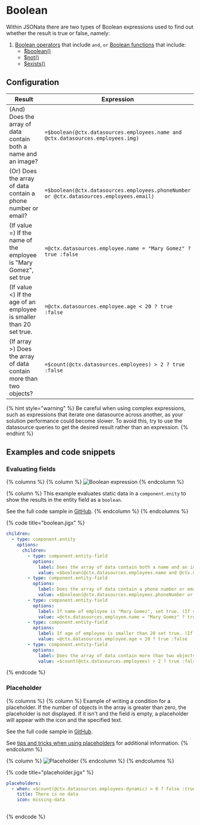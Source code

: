 # Boolean

Within JSONata there are two types of Boolean expressions used to find out whether the result is true or false, namely:

1. [Boolean operators](https://docs.jsonata.org/boolean-operators) that include `and`, `or` [Boolean functions](https://docs.jsonata.org/boolean-functions) that include:
   * [$boolean()](https://docs.jsonata.org/boolean-functions#boolean)
   * [$not()](https://docs.jsonata.org/boolean-functions#not)
   * [$exists()](https://docs.jsonata.org/boolean-functions#exists)

## Configuration

<table><thead><tr><th width="273.3203125">Result</th><th>Expression</th></tr></thead><tbody><tr><td>(And) Does the array of data contain both a name and an image?</td><td><code>=$boolean(@ctx.datasources.employees.name and @ctx.datasources.employees.img)</code></td></tr><tr><td>(Or) Does the array of data contain a phone number or email?</td><td><code>=$boolean(@ctx.datasources.employees.phoneNumber or @ctx.datasources.employees.email)</code></td></tr><tr><td>(If value =) If the name of the employee is "Mary Gomez", set true</td><td><code>=@ctx.datasources.employee.name = "Mary Gomez" ? true :false</code></td></tr><tr><td>(If value &#x3C;) If the age of an employee is smaller than 20 set true.</td><td><code>=@ctx.datasources.employee.age &#x3C; 20 ? true :false</code></td></tr><tr><td>(If array >) Does the array of data contain more than two objects?</td><td><code>=$count(@ctx.datasources.employees) > 2 ? true :false</code></td></tr></tbody></table>

{% hint style="warning" %}
Be careful when using complex expressions, such as expressions that iterate one datasource across another, as your solution performance could become slower. To avoid this, try to use the datasource queries to get the desired result rather than an expression.
{% endhint %}

## Examples and code snippets

### Evaluating fields

{% columns %}
{% column %}
&#x20;![Boolean expression](https://archbee-image-uploads.s3.amazonaws.com/x7vdIDH6-ScTprfmi2XXX/IB2sIUMi98vlAC-8zpawb_booleaniphone13blueportrait.png)&#x20;
{% endcolumn %}

{% column %}
This example evaluates static data in a `component.enity` to show the results in the entity field as a `boolean`.

See the full code sample in [GitHub](https://github.com/jigx-com/jigx-samples/blob/main/quickstart/jigx-samples/jigs/guide-expressions/static-data/boolean.jigx).
{% endcolumn %}
{% endcolumns %}

{% code title="boolean.jigx" %}
```yaml
children:
  - type: component.entity
    options:
      children:
        - type: component.entity-field
          options:
            label: Does the array of data contain both a name and an image? (And)
            value: =$boolean(@ctx.datasources.employees.name and @ctx.datasources.employees.img)
        - type: component.entity-field
          options:
            label: Does the array of data contain a phone number or email? (Or)
            value: =$boolean(@ctx.datasources.employees.phoneNumber or @ctx.datasources.employees.email)
        - type: component.entity-field
          options:
            label: If name of employee is "Mary Gomez", set true. (If value =)
            value: =@ctx.datasources.employee.name = "Mary Gomez" ? true :false
        - type: component.entity-field
          options:
            label: If age of employee is smaller than 20 set true. (If value <)
            value: =@ctx.datasources.employee.age < 20 ? true :false
        - type: component.entity-field
          options:
            label: Does the array of data contain more than two objects? (If array >)
            value: =$count(@ctx.datasources.employees) > 2 ? true :false 
```
{% endcode %}

### Placeholder

{% columns %}
{% column %}
Example of writing a condition for a placeholder. If the number of objects in the array is greater than zero, the placeholder is not displayed. If it isn't and the field is empty, a placeholder will appear with the icon and the specified text.

See the full code sample in [GitHub](https://github.com/jigx-com/jigx-samples/blob/main/quickstart/jigx-samples/jigs/guide-expressions/static-data/placeholder.jigx).

See [tips and tricks when using placeholders](https://community.jigx.com/t/tips-tricks-use-placeholders/78) for additional information.
{% endcolumn %}

{% column %}
&#x20;![Placeholder](https://archbee-image-uploads.s3.amazonaws.com/x7vdIDH6-ScTprfmi2XXX/XMqGfRfgof-WsZJq6qYtE_placeholderiphone13blueportrait.png)&#x20;
{% endcolumn %}
{% endcolumns %}

{% code title="placeholder.jigx" %}
```yaml
placeholders:
  - when: =$count(@ctx.datasources.employees-dynamic) > 0 ? false :true 
    title: There is no data
    icon: missing-data
    
```
{% endcode %}
